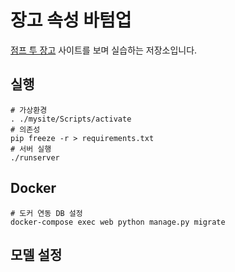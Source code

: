 # 장고 속성 바텀업
[점프 투 장고](https://wikidocs.net/book/4223) 사이트를 보며 실습하는 저장소입니다.

## 실행
```
# 가상환경
. ./mysite/Scripts/activate
# 의존성
pip freeze -r > requirements.txt
# 서버 실행
./runserver
```

## Docker
```
# 도커 연동 DB 설정
docker-compose exec web python manage.py migrate
```

## 모델 설정